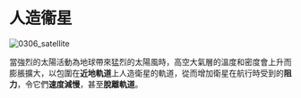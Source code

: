 # 人造衞星

![0306_satellite](./static/0306_satellite.png)

當強烈的太陽活動為地球帶來猛烈的太陽風時，高空大氣層的溫度和密度會上升而膨脹擴大，以包圍在**近地軌道**上人造衛星的軌道，從而增加衛星在航行時受到的**阻力**，令它們**速度減慢**，甚至**脫離軌道**。